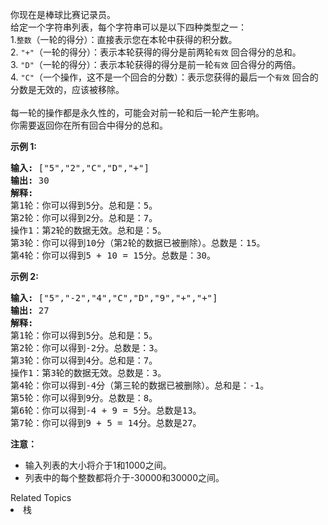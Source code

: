 <p>你现在是棒球比赛记录员。<br>
给定一个字符串列表，每个字符串可以是以下四种类型之一：<br>
1.<code>整数</code>（一轮的得分）：直接表示您在本轮中获得的积分数。<br>
2. <code>&quot;+&quot;</code>（一轮的得分）：表示本轮获得的得分是前两轮<code>有效</code>&nbsp;回合得分的总和。<br>
3. <code>&quot;D&quot;</code>（一轮的得分）：表示本轮获得的得分是前一轮<code>有效</code>&nbsp;回合得分的两倍。<br>
4. <code>&quot;C&quot;</code>（一个操作，这不是一个回合的分数）：表示您获得的最后一个<code>有效</code>&nbsp;回合的分数是无效的，应该被移除。<br>
<br>
每一轮的操作都是永久性的，可能会对前一轮和后一轮产生影响。<br>
你需要返回你在所有回合中得分的总和。</p>

<p><strong>示例 1:</strong></p>

<pre><strong>输入:</strong> [&quot;5&quot;,&quot;2&quot;,&quot;C&quot;,&quot;D&quot;,&quot;+&quot;]
<strong>输出:</strong> 30
<strong>解释:</strong> 
第1轮：你可以得到5分。总和是：5。
第2轮：你可以得到2分。总和是：7。
操作1：第2轮的数据无效。总和是：5。
第3轮：你可以得到10分（第2轮的数据已被删除）。总数是：15。
第4轮：你可以得到5 + 10 = 15分。总数是：30。
</pre>

<p><strong>示例 2:</strong></p>

<pre><strong>输入:</strong> [&quot;5&quot;,&quot;-2&quot;,&quot;4&quot;,&quot;C&quot;,&quot;D&quot;,&quot;9&quot;,&quot;+&quot;,&quot;+&quot;]
<strong>输出:</strong> 27
<strong>解释:</strong> 
第1轮：你可以得到5分。总和是：5。
第2轮：你可以得到-2分。总数是：3。
第3轮：你可以得到4分。总和是：7。
操作1：第3轮的数据无效。总数是：3。
第4轮：你可以得到-4分（第三轮的数据已被删除）。总和是：-1。
第5轮：你可以得到9分。总数是：8。
第6轮：你可以得到-4 + 9 = 5分。总数是13。
第7轮：你可以得到9 + 5 = 14分。总数是27。
</pre>

<p><strong>注意：</strong></p>

<ul>
	<li>输入列表的大小将介于1和1000之间。</li>
	<li>列表中的每个整数都将介于-30000和30000之间。</li>
</ul>
<div><div>Related Topics</div><div><li>栈</li></div></div>